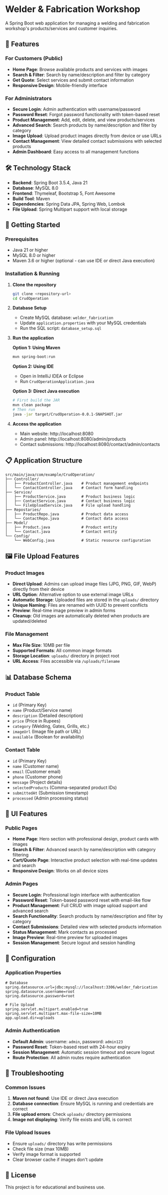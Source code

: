 # Welder & Fabrication Workshop

A Spring Boot web application for managing a welding and fabrication workshop's products/services and customer inquiries.

## 🎯 Features

### For Customers (Public)
- **Home Page**: Browse available products and services with images
- **Search & Filter**: Search by name/description and filter by category
- **Get Quote**: Select services and submit contact information
- **Responsive Design**: Mobile-friendly interface

### For Administrators
- **Secure Login**: Admin authentication with username/password
- **Password Reset**: Forgot password functionality with token-based reset
- **Product Management**: Add, edit, delete, and view products/services
- **Advanced Search**: Search products by name/description and filter by category
- **Image Upload**: Upload product images directly from device or use URLs
- **Contact Management**: View detailed contact submissions with selected products
- **Admin Dashboard**: Easy access to all management functions

## 🛠 Technology Stack

- **Backend**: Spring Boot 3.5.4, Java 21
- **Database**: MySQL 8.0
- **Frontend**: Thymeleaf, Bootstrap 5, Font Awesome
- **Build Tool**: Maven
- **Dependencies**: Spring Data JPA, Spring Web, Lombok
- **File Upload**: Spring Multipart support with local storage

## 🚀 Getting Started

### Prerequisites
- Java 21 or higher
- MySQL 8.0 or higher
- Maven 3.6 or higher (optional - can use IDE or direct Java execution)

### Installation & Running

1. **Clone the repository**
   ```bash
   git clone <repository-url>
   cd CrudOperation
   ```

2. **Database Setup**
   - Create MySQL database: `welder_fabrication`
   - Update `application.properties` with your MySQL credentials
   - Run the SQL script: `database_setup.sql`

3. **Run the application**
   
   **Option 1: Using Maven**
   ```bash
   mvn spring-boot:run
   ```
   
   **Option 2: Using IDE**
   - Open in IntelliJ IDEA or Eclipse
   - Run `CrudOperationApplication.java`
   
   **Option 3: Direct Java execution**
   ```bash
   # First build the JAR
   mvn clean package
   # Then run
   java -jar target/CrudOperation-0.0.1-SNAPSHOT.jar
   ```

4. **Access the application**
   - Main website: http://localhost:8080
   - Admin panel: http://localhost:8080/admin/products
   - Contact submissions: http://localhost:8080/contact/admin/contacts

## 📋 Application Structure

```
src/main/java/com/example/CrudOperation/
├── Controller/
│   ├── ProductController.java    # Product management endpoints
│   └── ContactController.java    # Contact form handling
├── Service/
│   ├── ProductService.java       # Product business logic
│   ├── ContactService.java       # Contact business logic
│   └── FileUploadService.java    # File upload handling
├── Repostaries/
│   ├── ProductRepo.java          # Product data access
│   └── ContactRepo.java          # Contact data access
├── Model/
│   ├── Product.java              # Product entity
│   └── Contact.java              # Contact entity
└── Config/
    └── WebConfig.java            # Static resource configuration
```

## 🖼️ File Upload Features

### Product Images
- **Direct Upload**: Admins can upload image files (JPG, PNG, GIF, WebP) directly from their device
- **URL Option**: Alternative option to use external image URLs
- **Automatic Storage**: Uploaded files are stored in the `uploads/` directory
- **Unique Naming**: Files are renamed with UUID to prevent conflicts
- **Preview**: Real-time image preview in admin forms
- **Cleanup**: Old images are automatically deleted when products are updated/deleted

### File Management
- **Max File Size**: 10MB per file
- **Supported Formats**: All common image formats
- **Storage Location**: `uploads/` directory in project root
- **URL Access**: Files accessible via `/uploads/filename`

## 📊 Database Schema

### Product Table
- `id` (Primary Key)
- `name` (Product/Service name)
- `description` (Detailed description)
- `price` (Price in Rupees)
- `category` (Welding, Gates, Grills, etc.)
- `imageUrl` (Image file path or URL)
- `available` (Boolean for availability)

### Contact Table
- `id` (Primary Key)
- `name` (Customer name)
- `email` (Customer email)
- `phone` (Customer phone)
- `message` (Project details)
- `selectedProducts` (Comma-separated product IDs)
- `submittedAt` (Submission timestamp)
- `processed` (Admin processing status)

## 🎨 UI Features

### Public Pages
- **Home Page**: Hero section with professional design, product cards with images
- **Search & Filter**: Advanced search by name/description with category filtering
- **Cart/Quote Page**: Interactive product selection with real-time updates and search
- **Responsive Design**: Works on all device sizes

### Admin Pages
- **Secure Login**: Professional login interface with authentication
- **Password Reset**: Token-based password reset with email-like flow
- **Product Management**: Full CRUD with image upload support and advanced search
- **Search Functionality**: Search products by name/description and filter by category
- **Contact Submissions**: Detailed view with selected products information
- **Status Management**: Mark contacts as processed
- **Image Preview**: Real-time preview for uploaded images
- **Session Management**: Secure logout and session handling

## 🔧 Configuration

### Application Properties
```properties
# Database
spring.datasource.url=jdbc:mysql://localhost:3306/welder_fabrication
spring.datasource.username=root
spring.datasource.password=root

# File Upload
spring.servlet.multipart.enabled=true
spring.servlet.multipart.max-file-size=10MB
app.upload.dir=uploads
```

### Admin Authentication
- **Default Admin**: username: `admin`, password: `admin123`
- **Password Reset**: Token-based reset with 24-hour expiry
- **Session Management**: Automatic session timeout and secure logout
- **Route Protection**: All admin routes require authentication

## 🚨 Troubleshooting

### Common Issues
1. **Maven not found**: Use IDE or direct Java execution
2. **Database connection**: Ensure MySQL is running and credentials are correct
3. **File upload errors**: Check `uploads/` directory permissions
4. **Image not displaying**: Verify file exists and URL is correct

### File Upload Issues
- Ensure `uploads/` directory has write permissions
- Check file size (max 10MB)
- Verify image format is supported
- Clear browser cache if images don't update

## 📝 License

This project is for educational and business use. 